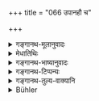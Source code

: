 +++
title = "066 उपानहौ च"

+++

<details><summary>गङ्गानथ-मूलानुवादः</summary>

He shall not use shoes, on clothes, or sacred thread, or ornament, or garland, or water-pot, which has been used by others.—(66)
</details>

<details><summary>मेधातिथिः</summary>

पित्रादिभ्यो **ऽन्यैर् धृतं** **न धारयेत्** । "निर्णिज्याशक्तौ" इति गौतमः (ग्ध् ९.६) । **करकः** कमण्डलुस् तस्य पित्रादिधृतस्यापि धारणं समाचारविरुद्धम् । संबन्धिरूपो ऽसाव् इष्यते । यस्यैव संबन्धी तस्यैव शुचिर् नान्यस्य । **अलंकारो** दन्तवलयादिः । करकादिभिर् अल्पार्थैः साहचर्यात्, मणिमुक्तादेस् तु न निषेध इति <u>केचित्</u> ॥ ४.६६ ॥
</details>

<details><summary>गङ्गानथ-भाष्यानुवादः</summary>

He should not wear these things, when they have been worn by his father and others. Gautama says—‘In cases of disability, these may be used after having been washed.’ (97 (9.7?))

‘*Karaka*’ is the water-pot; the using of the pot that is used by even his father is contrary to usage. The pot is held to be a relative substance, and hence can be used only by one to whom it belongs, and by no other person.

‘*Ornament*’—bracelet of ivory, and so forth. By reason of this being mentioned along with such cheap articles as the ‘water-pot,’ and the like, it follows that the use of jewelry and pearl-ornaments is not forbidden. This is the view of some people.—(66)
</details>

<details><summary>गङ्गानथ-टिप्पन्यः</summary>

This verse is quoted in *Vidhānapārijāta* (p. 671);—in *Nirṇayasindhu* (p. 195) as laying down certain rules for the Accomplished Student;—in
*Śuddhikaumudī* (p. 313), which explains ‘*Karaka*’ as *Kamaṇḍalu*,
water-pot;—in *Nṛsiṃhaprasāda* (Saṃskāra, p. 71b);—in *Saṃskāramayūkha* (p. 71);—and in *Smṛtisāroddhāra* (p. 319), which also explains ‘*Karaka*’ as *Kamaṇḍalu*.
</details>

<details><summary>गङ्गानथ-तुल्य-वाक्यानि</summary>

*Gautama* (9.4-5).—‘He shall not wear an obtrusively red cloth, which
has been worn by another; nor garland or shoes.’

*Viṣṇu* (71-47).—‘He shall not wear clothes, shoes, garlands, and sacred
thread, which have been worn by others.’
</details>

<details><summary>Bühler</summary>

066	Let him not use shoes, garments, a sacred string, ornaments, a garland, or a water-vessel which have been used by others.
</details>
